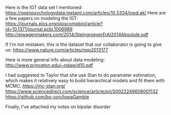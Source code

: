 Here is the IGT data set I mentioned:
https://openpsychologydata.metajnl.com/articles/10.5334/jopd.ak/
Here are a few papers on modeling the IGT:
https://journals.plos.org/ploscompbiol/article?id=10.1371/journal.pcbi.1006989
http://ejwagenmakers.com/2014/SteingroeverEtAl2014Absolute.pdf

If I'm not mistaken, this is the dataset that our collaborator is going to give us:
https://www.nature.com/articles/npp2013177

Here is more general info about data modeling:
http://www.princeton.edu/~ndaw/d10.pdf

I had suggested to Taylor that she use Stan to do parameter estimation, which makes it relatively easy to build hierarchical models and fit them with MCMC.
https://mc-stan.org/
https://www.sciencedirect.com/science/article/pii/S0022249608001132
https://github.com/bo-son/IowaGamble

Finally, I've attached my notes on bipolar disorder
